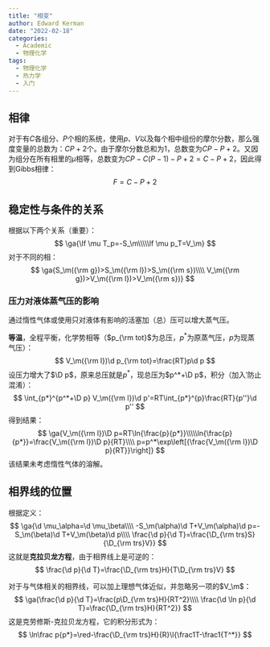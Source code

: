 ```yaml
---
title: "相变"
author: Edward Kerman
date: "2022-02-18"
categories:
  - Academic
  - 物理化学
tags:
  - 物理化学
  - 热力学
  - 入门
---
```

## 相律

对于有$C$各组分、$P$个相的系统，使用$p、V$以及每个相中组份的摩尔分数，那么强度变量的总数为：$CP+2$个。由于摩尔分数总和为1，总数变为$CP-P+2$。又因为组分在所有相里的$\mu$相等，总数变为$CP-C(P-1)-P+2=C-P+2$，因此得到Gibbs相律：
$$
F=C-P+2
$$

## 稳定性与条件的关系

根据以下两个关系（重要）：
$$
\ga{\lf \mu T_p=-S_\m\\\\\lf \mu p_T=V_\m}
$$
对于不同的相：
$$
\ga{S_\m({\rm g})>S_\m({\rm l})>S_\m({\rm s})\\\\ V_\m({\rm g})>V_\m({\rm l})>V_\m({\rm s})}
$$

### 压力对液体蒸气压的影响

通过惰性气体或使用只对液体有影响的活塞加（总）压可以增大蒸气压。

<b>等温</b>，全程平衡，化学势相等（$p_{\rm tot}$为总压，$p^*$为原蒸气压，$p$为现蒸气压）：
$$
V_\m({\rm l})\d p_{\rm tot}=\frac{RT}p\d p
$$
设压力增大了$\D p$，原来总压就是$p^*$，现总压为$p^*+\D p$，积分（加入$'$防止混淆）：
$$
\int_{p*}^{p^*+\D p} V_\m({\rm l})\d p'=RT\int_{p*}^{p}\frac{RT}{p''}\d p''
$$
得到结果：
$$
\ga{V_\m({\rm l})\D p=RT\ln{\frac{p}{p*}}\\\\\ln{\frac{p}{p*}}=\frac{V_\m({\rm l})\D p}{RT}\\\\ p=p^*\exp\left[{\frac{V_\m({\rm l})\D p}{RT}}\right]}
$$
该结果未考虑惰性气体的溶解。

## 相界线的位置

根据定义：
$$
\ga{\d \mu_\alpha=\d \mu_\beta\\\\ -S_\m(\alpha)\d T+V_\m(\alpha)\d p=-S_\m(\beta)\d T+V_\m(\beta)\d p\\\\ \frac{\d p}{\d T}=\frac{\D_{\rm trs}S}{\D_{\rm trs}V}}
$$
这就是<b>克拉贝龙方程</b>，由于相界线上是可逆的：
$$
\frac{\d p}{\d T}=\frac{\D_{\rm trs}H}{T\D_{\rm trs}V}
$$

对于与气体相关的相界线，可以加上理想气体近似，并忽略另一项的$V_\m$：
$$
\ga{\frac{\d p}{\d T}=\frac{p\D_{\rm trs}H}{RT^2}\\\\ \frac{\d \ln p}{\d T}=\frac{\D_{\rm trs}H}{RT^2}}
$$
这是克劳修斯-克拉贝龙方程，它的积分形式为：
$$
\ln\frac p{p*}=\red-\frac{\D_{\rm trs}H}{R}\l{\frac1T-\frac1{T^*}}
$$